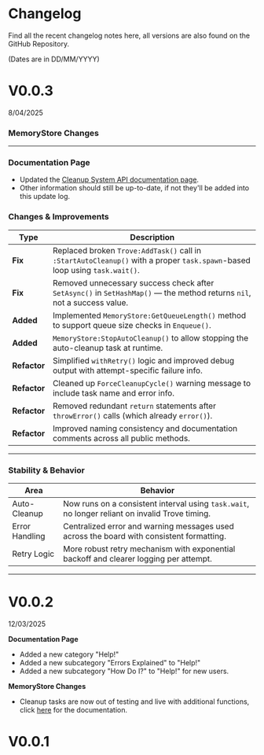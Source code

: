# Changelog
Find all the recent changelog notes here, all versions are also found on the GitHub Repository.

(Dates are in DD/MM/YYYY)
# V0.0.3
8/04/2025

### **MemoryStore Changes**
---

### **Documentation Page** 
- Updated the [Cleanup System API documentation page](https://memorystore-api-documentation.readthedocs.io/en/main/API/#cleanup-system).
- Other information should still be up-to-date, if not they'll be added into this update log.

### **Changes & Improvements**
| Type    | Description |
|---------|-------------|
| **Fix** | Replaced broken `Trove:AddTask()` call in `:StartAutoCleanup()` with a proper `task.spawn`-based loop using `task.wait()`. |
| **Fix** | Removed unnecessary success check after `SetAsync()` in `SetHashMap()` — the method returns `nil`, not a success value. |
| **Added** | Implemented `MemoryStore:GetQueueLength()` method to support queue size checks in `Enqueue()`. |
| **Added** | `MemoryStore:StopAutoCleanup()` to allow stopping the auto-cleanup task at runtime. |
| **Refactor** | Simplified `withRetry()` logic and improved debug output with attempt-specific failure info. |
| **Refactor** | Cleaned up `ForceCleanupCycle()` warning message to include task name and error info. |
| **Refactor** | Removed redundant `return` statements after `throwError()` calls (which already `error()`). |
| **Refactor** | Improved naming consistency and documentation comments across all public methods. |

---

### **Stability & Behavior**
| Area | Behavior |
|------|----------|
| Auto-Cleanup | Now runs on a consistent interval using `task.wait`, no longer reliant on invalid Trove timing. |
| Error Handling | Centralized error and warning messages used across the board with consistent formatting. |
| Retry Logic | More robust retry mechanism with exponential backoff and clearer logging per attempt. |

---

# V0.0.2
12/03/2025

**Documentation Page**

- Added a new category "Help!"
- Added a new subcategory "Errors Explained" to "Help!"
- Added a new subcategory "How Do I?" to "Help!" for new users.

**MemoryStore Changes**

- Cleanup tasks are now out of testing and live with additional functions, click [here](https://memorystore-api-documentation.readthedocs.io/en/main/API/#cleanup-system) for the documentation.

# V0.0.1

